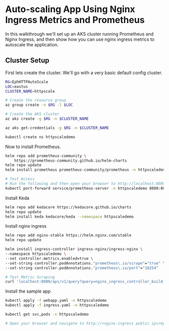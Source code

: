 # Auto-scaling App Using Nginx Ingress Metrics and Prometheus

In this walkthrough we'll set up an AKS cluster running Prometheus and Nginx Ingress, and then show how you can use nginx ingress metrics to autoscale the application.

## Cluster Setup

First lets create the cluster. We'll go with a very basic default config cluster.

```bash
RG=EphHTTPAutoScale
LOC=eastus
CLUSTER_NAME=httpscale

# Create the resource group
az group create -n $RG -l $LOC

# Create the AKS cluster
az aks create -g $RG -n $CLUSTER_NAME 

az aks get-credentials -g $RG -n $CLUSTER_NAME

kubectl create ns httpscaledemo
```

Now to install Prometheus. 

```bash
helm repo add prometheus-community \
    https://prometheus-community.github.io/helm-charts
helm repo update
helm install prometheus prometheus-community/prometheus -n httpscaledemo

# Test Access
# Run the following and then open your browser to http://localhost:8080
kubectl port-forward service/prometheus-server -n httpscaledemo 8080:80

```

Install Keda

```bash
helm repo add kedacore https://kedacore.github.io/charts
helm repo update
helm install keda kedacore/keda --namespace httpscaledemo
```

Install nginx ingress

```bash
helm repo add nginx-stable https://helm.nginx.com/stable
helm repo update

helm install ingress-controller ingress-nginx/ingress-nginx \
--namespace httpscaledemo \
--set controller.metrics.enabled=true \
--set-string controller.podAnnotations."prometheus\.io/scrape"="true" \
--set-string controller.podAnnotations."prometheus\.io/port"="10254"

# Test Metric Scraping
curl 'localhost:8080/api/v1/query?query=nginx_ingress_controller_build_info'
```

Install the sample app

```bash
kubectl apply -f webapp.yaml -n httpscaledemo
kubectl apply -f ingress.yaml -n httpscaledemo

kubectl get svc,pods -n httpscaledemo

# Open your browser and navigate to http://<nginx-ingress public ip>/myapp
```